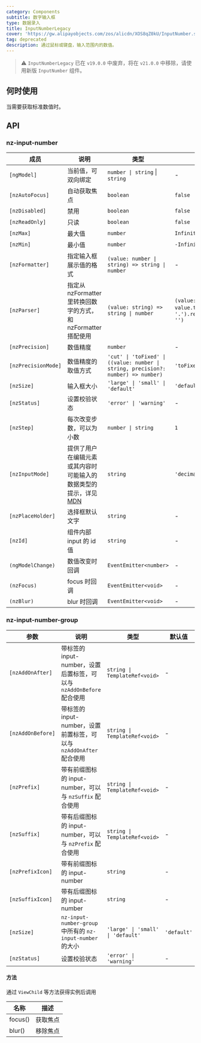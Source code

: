 ```yaml
---
category: Components
subtitle: 数字输入框
type: 数据录入
title: InputNumberLegacy
cover: 'https://gw.alipayobjects.com/zos/alicdn/XOS8qZ0kU/InputNumber.svg'
tag: deprecated
description: 通过鼠标或键盘，输入范围内的数值。
---
```



> ⚠️ `InputNumberLegacy` 已在 `v19.0.0` 中废弃，将在 `v21.0.0` 中移除，请使用新版 `InputNumber` 组件。

## 何时使用

当需要获取标准数值时。


## API

### nz-input-number

| 成员                  | 说明                                                                                                                 | 类型                                                                                | 默认值                                                                            |
|---------------------|--------------------------------------------------------------------------------------------------------------------|-----------------------------------------------------------------------------------|--------------------------------------------------------------------------------|
| `[ngModel]`         | 当前值，可双向绑定                                                                                                          | `number \| string` \| `string`                                                    | -                                                                              |
| `[nzAutoFocus]`     | 自动获取焦点                                                                                                             | `boolean`                                                                         | `false`                                                                        |
| `[nzDisabled]`      | 禁用                                                                                                                 | `boolean`                                                                         | `false`                                                                        |
| `[nzReadOnly]`      | 只读                                                                                                                 | `boolean`                                                                         | `false`                                                                        |
| `[nzMax]`           | 最大值                                                                                                                | `number`                                                                          | `Infinity`                                                                     |
| `[nzMin]`           | 最小值                                                                                                                | `number`                                                                          | `-Infinity`                                                                    |
| `[nzFormatter]`     | 指定输入框展示值的格式                                                                                                        | `(value: number \| string) => string \| number`                                   | -                                                                              |
| `[nzParser]`        | 指定从 nzFormatter 里转换回数字的方式，和 nzFormatter 搭配使用                                                                       | `(value: string) => string \| number`                                             | `(value: string) => value.trim().replace(/。/g, '.').replace(/[^\w\.-]+/g, '')` |
| `[nzPrecision]`     | 数值精度                                                                                                               | `number`                                                                          | -                                                                              |
| `[nzPrecisionMode]` | 数值精度的取值方式                                                                                                          | `'cut' \| 'toFixed' \| ((value: number \| string, precision?: number) => number)` | `'toFixed'`                                                                    |
| `[nzSize]`          | 输入框大小                                                                                                              | `'large' \| 'small' \| 'default'`                                                 | `'default'`                                                                    |
| `[nzStatus]`        | 设置校验状态                                                                                                             | `'error' \| 'warning'`                                                            | -                                                                              |
| `[nzStep]`          | 每次改变步数，可以为小数                                                                                                       | `number \| string`                                                                | `1`                                                                            |
| `[nzInputMode]`     | 提供了用户在编辑元素或其内容时可能输入的数据类型的提示，详见[MDN](https://developer.mozilla.org/zh-CN/docs/Web/HTML/Global_attributes/inputmode) | `string`                                                                          | `'decimal'`                                                                    |
| `[nzPlaceHolder]`   | 选择框默认文字                                                                                                            | `string`                                                                          | -                                                                              |
| `[nzId]`            | 组件内部 input 的 id 值                                                                                                  | `string`                                                                          | -                                                                              |
| `(ngModelChange)`   | 数值改变时回调                                                                                                            | `EventEmitter<number>`                                                            | -                                                                              |
| `(nzFocus)`         | focus 时回调                                                                                                          | `EventEmitter<void>`                                                              | -                                                                              |
| `(nzBlur)`          | blur 时回调                                                                                                           | `EventEmitter<void>`                                                              | -                                                                              |

### nz-input-number-group

| 参数                | 说明                                                 | 类型                                | 默认值         |
|-------------------|----------------------------------------------------|-----------------------------------|-------------|
| `[nzAddOnAfter]`  | 带标签的 input-number，设置后置标签，可以与 `nzAddOnBefore` 配合使用  | `string \| TemplateRef<void>`     | -           |
| `[nzAddOnBefore]` | 带标签的 input-number，设置前置标签，可以与 `nzAddOnAfter` 配合使用   | `string \| TemplateRef<void>`     | -           |
| `[nzPrefix]`      | 带有前缀图标的 input-number，可以与 `nzSuffix` 配合使用           | `string \| TemplateRef<void>`     | -           |
| `[nzSuffix]`      | 带有后缀图标的 input-number，可以与 `nzPrefix` 配合使用           | `string \| TemplateRef<void>`     | -           |
| `[nzPrefixIcon]`  | 带有前缀图标的 input-number                               | `string`                          | -           |
| `[nzSuffixIcon]`  | 带有后缀图标的 input-number                               | `string`                          | -           |
| `[nzSize]`        | `nz-input-number-group` 中所有的 `nz-input-number` 的大小 | `'large' \| 'small' \| 'default'` | `'default'` |
| `[nzStatus]`      | 设置校验状态                                             | `'error' \| 'warning'`            | -           |

#### 方法

通过 `ViewChild` 等方法获得实例后调用

| 名称    | 描述     |
| ------- | -------- |
| focus() | 获取焦点 |
| blur()  | 移除焦点 |
